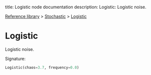 title: Logistic node documentation
description: Logistic: Logistic noise.

[Reference library](../../index.md) > [Stochastic](../index.md) > [Logistic](index.md)

# Logistic

Logistic noise.

Signature:
```python
Logistic(chaos=3.7, frequency=0.0)
```
